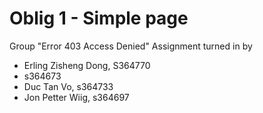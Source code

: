 # Oblig 1 - Simple page
Group "Error 403 Access Denied"
Assignment turned in by
- Erling Zisheng Dong, S364770
- s364673
- Duc Tan Vo, s364733
- Jon Petter Wiig, s364697
